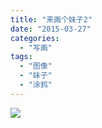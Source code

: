 ```yaml
---
title: "来画个妹子2"
date: "2015-03-27"
categories: 
  - "写画"
tags: 
  - "图像"
  - "妹子"
  - "涂鸦"
---
```


![](https://ww1.sinaimg.cn/large/006tKfTcgy1fdqx132sabj30fz0kwtbb.jpg)
